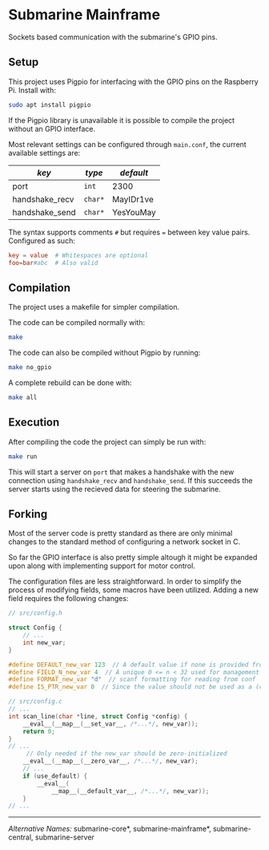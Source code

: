 # Submarine Mainframe

Sockets based communication with the submarine's GPIO pins.

## Setup

This project uses Pigpio for interfacing with the GPIO pins on the Raspberry Pi. Install with:
```bash
sudo apt install pigpio
```

If the Pigpio library is unavailable it is possible to compile the project
without an GPIO interface.

Most relevant settings can be configured through `main.conf`, the current available settings are:

| *key* | *type* | *default* |
| --- | --- | --- |
| port | `int` | 2300 |
| handshake_recv | `char*` | MayIDr1ve |
| handshake_send | `char*` | YesYouMay |

The syntax supports comments `#` but requires `=` between key value pairs. Configured as such:
```conf
key = value  # Whitespaces are optional
foo=bar#abc  # Also valid
```

## Compilation

The project uses a makefile for simpler compilation.

The code can be compiled normally with:
```bash
make
```

The code can also be compiled without Pigpio by running:
```bash
make no_gpio
```

A complete rebuild can be done with:
```bash
make all
```

## Execution

After compiling the code the project can simply be run with:
```bash
make run
```

This will start a server on `port` that makes a handshake with the new connection
using `handshake_recv` and `handshake_send`. If this succeeds the server starts using
the recieved data for steering the submarine.

## Forking

Most of the server code is pretty standard as there are only minimal changes to the
standard method of configuring a network socket in C.

So far the GPIO interface is also pretty simple altough it might be expanded upon along
with implementing support for motor control.

The configuration files are less straightforward. In order to simplify the process
of modifying fields, some macros have been utilized. Adding a new field requires the following changes:
```c
// src/config.h

struct Config {
    // ...
    int new_var;
}

#define DEFAULT_new_var 123  // A default value if none is provided from conf
#define FIELD_N_new_var 4  // A unique 0 <= n < 32 used for management
#define FORMAT_new_var "d"  // scanf formatting for reading from conf
#define IS_PTR_new_var 0  // Since the value should not be used as a (char *)
```

```c
// src/config.c
// ...
int scan_line(char *line, struct Config *config) {
    __eval__(__map__(__set_var__, /*...*/, new_var));
    return 0;
}
// ...
     // Only needed if the new_var should be zero-initialized
    __eval__(__map__(__zero_var__, /*...*/, new_var);
    // ...
    if (use_default) {
        __eval__(
            __map__(__default_var__, /*...*/, new_var));
    }
// ...
```

______
_Alternative Names:_ submarine-core*, submarine-mainframe*, submarine-central, submarine-server
